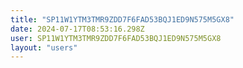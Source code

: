 ```yaml
---
title: "SP11W1YTM3TMR9ZDD7F6FAD53BQJ1ED9N575M5GX8"
date: 2024-07-17T08:53:16.298Z
user: SP11W1YTM3TMR9ZDD7F6FAD53BQJ1ED9N575M5GX8
layout: "users"
---
```

    